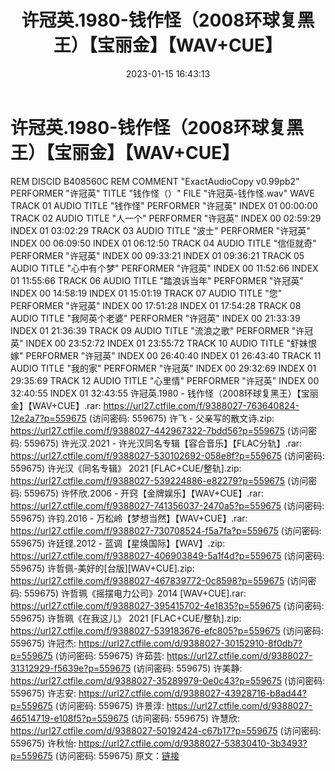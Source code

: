 ﻿---
title: 许冠英.1980-钱作怪（2008环球复黑王）【宝丽金】【WAV+CUE】
date: 2023-01-15 16:43:13
categories: WAV车载音乐、镜像
tags: 华语中文
---
# 许冠英.1980-钱作怪（2008环球复黑王）【宝丽金】【WAV+CUE】

REM DISCID B408560C
REM COMMENT "ExactAudioCopy v0.99pb2"
PERFORMER "许冠英"
TITLE "钱作怪（）"
FILE "许冠英-钱作怪.wav" WAVE
TRACK 01 AUDIO
TITLE "钱作怪"
PERFORMER "许冠英"
INDEX 01 00:00:00
TRACK 02 AUDIO
TITLE "人一个"
PERFORMER "许冠英"
INDEX 00 02:59:29
INDEX 01 03:02:29
TRACK 03 AUDIO
TITLE "波士"
PERFORMER "许冠英"
INDEX 00 06:09:50
INDEX 01 06:12:50
TRACK 04 AUDIO
TITLE "信佢就奇"
PERFORMER "许冠英"
INDEX 00 09:33:21
INDEX 01 09:36:21
TRACK 05 AUDIO
TITLE "心中有个梦"
PERFORMER "许冠英"
INDEX 00 11:52:66
INDEX 01 11:55:66
TRACK 06 AUDIO
TITLE "踏浪诉当年"
PERFORMER "许冠英"
INDEX 00 14:58:19
INDEX 01 15:01:19
TRACK 07 AUDIO
TITLE "您"
PERFORMER "许冠英"
INDEX 00 17:51:28
INDEX 01 17:54:28
TRACK 08 AUDIO
TITLE "我阿英个老婆"
PERFORMER "许冠英"
INDEX 00 21:33:39
INDEX 01 21:36:39
TRACK 09 AUDIO
TITLE "流浪之歌"
PERFORMER "许冠英"
INDEX 00 23:52:72
INDEX 01 23:55:72
TRACK 10 AUDIO
TITLE "虾妹恨嫁"
PERFORMER "许冠英"
INDEX 00 26:40:40
INDEX 01 26:43:40
TRACK 11 AUDIO
TITLE "我的家"
PERFORMER "许冠英"
INDEX 00 29:32:69
INDEX 01 29:35:69
TRACK 12 AUDIO
TITLE "心里情"
PERFORMER "许冠英"
INDEX 00 32:40:55
INDEX 01 32:43:55
许冠英.1980 - 钱作怪（2008环球复黑王）【宝丽金】【WAV+CUE】.rar: https://url27.ctfile.com/f/9388027-763640824-12e2a7?p=559675
(访问密码: 559675)
许飞 - 父亲写的散文诗.zip: https://url27.ctfile.com/f/9388027-442967322-7bdd56?p=559675
(访问密码: 559675)
许光汉.2021 - 许光汉同名专辑【容合音乐】【FLAC分轨】.rar: https://url27.ctfile.com/f/9388027-530102692-058e8f?p=559675
(访问密码: 559675)
许光汉《同名专辑》 2021 [FLAC+CUE/整轨].zip: https://url27.ctfile.com/f/9388027-539224886-e82279?p=559675
(访问密码: 559675)
许怀欣.2006 - 开窍【金牌娱乐】【WAV+CUE】.rar: https://url27.ctfile.com/f/9388027-741356037-2470a5?p=559675
(访问密码: 559675)
许钧.2016 - 万松岭【梦想当然】【WAV+CUE】.rar: https://url27.ctfile.com/f/9388027-730708524-f5a7fa?p=559675
(访问密码: 559675)
许廷铿.2012 - 蓝调【星焕国际】【WAV】.zip: https://url27.ctfile.com/f/9388027-406903849-5a1f4d?p=559675
(访问密码: 559675)
许哲佩-美好的[台版][WAV+CUE].zip: https://url27.ctfile.com/f/9388027-467839772-0c8598?p=559675
(访问密码: 559675)
许哲珮《摇摆电力公司》2014 [WAV+CUE].rar: https://url27.ctfile.com/f/9388027-395415702-4e1835?p=559675
(访问密码: 559675)
许哲珮《在我这儿》 2021 [FLAC+CUE/整轨].zip: https://url27.ctfile.com/f/9388027-539183676-efc805?p=559675
(访问密码: 559675)
许冠杰: https://url27.ctfile.com/d/9388027-30152910-8f0db7?p=559675
(访问密码: 559675)
许茹芸: https://url27.ctfile.com/d/9388027-31312929-f5639e?p=559675
(访问密码: 559675)
许美静: https://url27.ctfile.com/d/9388027-35289979-0e0c43?p=559675
(访问密码: 559675)
许志安: https://url27.ctfile.com/d/9388027-43928716-b8ad44?p=559675
(访问密码: 559675)
许景淳: https://url27.ctfile.com/d/9388027-46514719-e108f5?p=559675
(访问密码: 559675)
许慧欣: https://url27.ctfile.com/d/9388027-50192424-c67b17?p=559675
(访问密码: 559675)
许秋怡: https://url27.ctfile.com/d/9388027-53830410-3b3493?p=559675
(访问密码: 559675)
原文：[链接](https://blog.sina.com.cn/s/blog_1647c7e76010310p9.html)